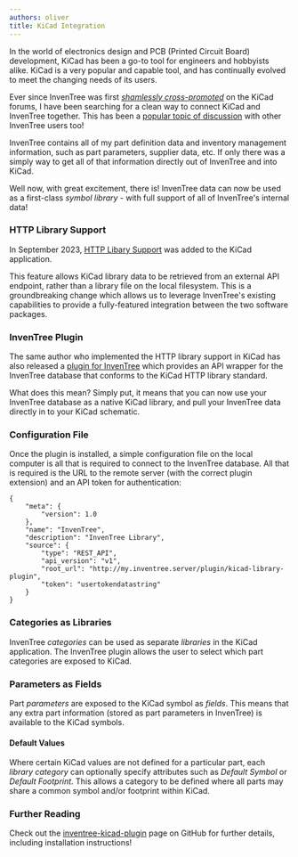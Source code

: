 ```yaml
---
authors: oliver
title: KiCad Integration
---
```


In the world of electronics design and PCB (Printed Circuit Board) development, KiCad has been a go-to tool for engineers and hobbyists alike. KiCad is a very popular and capable tool, and has continually evolved to meet the changing needs of its users.

Ever since InvenTree was first [*shamlessly cross-promoted*](https://forum.kicad.info/t/inventory-management-open-source/18849) on the KiCad forums, I have been searching for a clean way to connect KiCad and InvenTree together. This has been a [popular topic of discussion](https://github.com/inventree/InvenTree/discussions/4133) with other InvenTree users too!

InvenTree contains all of my part definition data and inventory management information, such as part parameters, supplier data, etc. If only there was a simply way to get all of that information directly out of InvenTree and into KiCad.

Well now, with great excitement, there is! InvenTree data can now be used as a first-class *symbol library* - with full support of all of InvenTree's internal data!

### HTTP Library Support

In September 2023, [HTTP Libary Support](https://gitlab.com/kicad/code/kicad/-/merge_requests/1679) was added to the KiCad application.

This feature allows KiCad library data to be retrieved from an external API endpoint, rather than a library file on the local filesystem. This is a groundbreaking change which allows us to leverage InvenTree's existing capabilities to provide a fully-featured integration between the two software packages.

### InvenTree Plugin

The same author who implemented the HTTP library support in KiCad has also released a [plugin for InvenTree](https://github.com/afkiwers/inventree_kicad) which provides an API wrapper for the InvenTree database that conforms to the KiCad HTTP library standard.

What does this mean? Simply put, it means that you can now use your InvenTree database as a native KiCad library, and pull your InvenTree data directly in to your KiCad schematic.

### Configuration File

Once the plugin is installed, a simple configuration file on the local computer is all that is required to connect to the InvenTree database. All that is required is the URL to the remote server (with the correct plugin extension) and an API token for authentication:

```
{
    "meta": {
        "version": 1.0
    },
    "name": "InvenTree",
    "description": "InvenTree Library",
    "source": {
        "type": "REST_API",
        "api_version": "v1",
        "root_url": "http://my.inventree.server/plugin/kicad-library-plugin",
        "token": "usertokendatastring"
    }
}
```

### Categories as Libraries

InvenTree *categories* can be used as separate *libraries* in the KiCad application. The InvenTree plugin allows the user to select which part categories are exposed to KiCad. 

### Parameters as Fields

Part *parameters* are exposed to the KiCad symbol as *fields*. This means that any extra part information (stored as part parameters in InvenTree) is available to the KiCad symbols.

#### Default Values

Where certain KiCad values are not defined for a particular part, each *library category* can optionally specify attributes such as *Default Symbol* or *Default Footprint*. This allows a category to be defined where all parts may share a common symbol and/or footprint within KiCad.

### Further Reading

Check out the [inventree-kicad-plugin](https://github.com/afkiwers/inventree_kicad) page on GitHub for further details, including installation instructions!
